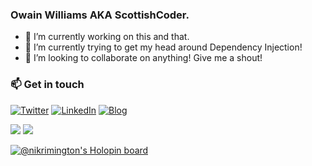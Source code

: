 ### Owain Williams AKA ScottishCoder.

<!--
**OwainWilliams/OwainWilliams** is a ✨ _special_ ✨ repository because its `README.md` (this file) appears on your GitHub profile.

Here are some ideas to get you started:

- 🔭 I’m currently working on ...
- 🌱 I’m currently learning ...
- 👯 I’m looking to collaborate on ...
- 🤔 I’m looking for help with ...
- 💬 Ask me about ...
- 📫 How to reach me: ...
- 😄 Pronouns: ...
- ⚡ Fun fact: ...
-->

- 🔭 I’m currently working on this and that.
- 🌱 I’m currently trying to get my head around Dependency Injection!
- 👯 I’m looking to collaborate on anything! Give me a shout! 


### 📫 Get in touch
[![Twitter](https://img.shields.io/twitter/url/https/twitter.com/scottishcoder.svg?style=social&label=Follow%20%40scottishcoder)](https://twitter.com/scottishcoder)
[![LinkedIn](https://img.shields.io/badge/LinkedIn-Profile-blue)](https://www.linkedin.com/in/owainwilliams/)
[![Blog](https://img.shields.io/badge/Owain.-Codes-green)](https://owain.codes)


<picture>
<source 
  srcset="https://github-readme-stats.vercel.app/api?username=OwainWilliams&show_icons=true&theme=dark"
  media="(prefers-color-scheme: dark)"
/>
<source
  srcset="https://github-readme-stats.vercel.app/api?username=OwainWilliams&show_icons=true"
  media="(prefers-color-scheme: light), (prefers-color-scheme: no-preference)"
/>
<img src="https://github-readme-stats.vercel.app/api?username=OwainWilliams&show_icons=true&theme=transparent" />
</picture>
<picture>
  <source
    srcset="https://github-readme-stats.vercel.app/api/top-langs/?username=OwainWilliams&theme=dark"
    media="(prefers-color-scheme: dark)" />
  <source
    srcset="https://github-readme-stats.vercel.app/api/top-langs/?username=OwainWilliams&theme=transparent"
    media="(prefers-color-scheme: light), (prefers-color-scheme: no-preference)" />
  <img src="https://github-readme-stats.vercel.app/api/top-langs/?username=OwainWilliams&theme=transparent" />
</picture>
  
[![@nikrimington's Holopin board](https://holopin.me/scottishcoder)](https://holopin.io/@scottishcoder)
